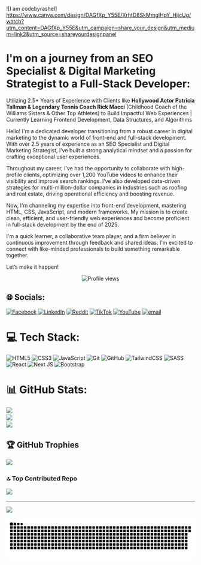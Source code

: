 ![I am codebyrashel] https://www.canva.com/design/DAGfXp_Y55E/XrhtD8SkMmglHpY_HijcUg/watch?utm_content=DAGfXp_Y55E&utm_campaign=share_your_design&utm_medium=link2&utm_source=shareyourdesignpanel

# I'm on a journey from an SEO Specialist & Digital Marketing Strategist to a Full-Stack Developer:
Utilizing 2.5+ Years of Experience with Clients like <strong>Hollywood Actor Patricia Tallman & Legendary Tennis Coach Rick Macci</strong> (Childhood Coach of the Williams Sisters & Other Top Athletes) to Build Impactful Web Experiences | Currently Learning Frontend Development, Data Structures, and Algorithms

Hello! I'm a dedicated developer transitioning from a robust career in digital marketing to the dynamic world of front-end and full-stack development. With over 2.5 years of experience as an SEO Specialist and Digital Marketing Strategist, I’ve built a strong analytical mindset and a passion for crafting exceptional user experiences.

Throughout my career, I’ve had the opportunity to collaborate with high-profile clients, optimizing over 1,200 YouTube videos to enhance their visibility and improve search rankings. I’ve also developed data-driven strategies for multi-million-dollar companies in industries such as roofing and real estate, driving operational efficiency and boosting revenue.

Now, I'm channeling my expertise into front-end development, mastering HTML, CSS, JavaScript, and modern frameworks. My mission is to create clean, efficient, and user-friendly web experiences and become proficient in full-stack development by the end of 2025.

I'm a quick learner, a collaborative team player, and a firm believer in continuous improvement through feedback and shared ideas. I'm excited to connect with like-minded professionals to build something remarkable together.

Let’s make it happen!

<div align="center">

![Profile views](https://komarev.com/ghpvc/?username=codebyrashel&color=red)

</div>

## 🌐 Socials:
[![Facebook](https://img.shields.io/badge/Facebook-%231877F2.svg?logo=Facebook&logoColor=white)](https://facebook.com/https://web.facebook.com/codebyrashel) [![LinkedIn](https://img.shields.io/badge/LinkedIn-%230077B5.svg?logo=linkedin&logoColor=white)](https://linkedin.com/in/https://www.linkedin.com/in/rashelhossen/) [![Reddit](https://img.shields.io/badge/Reddit-%23FF4500.svg?logo=Reddit&logoColor=white)](https://reddit.com/user/https://www.reddit.com/user/CodeByRashel/) [![TikTok](https://img.shields.io/badge/TikTok-%23000000.svg?logo=TikTok&logoColor=white)](https://tiktok.com/@https://www.tiktok.com/@codebyrashel) [![YouTube](https://img.shields.io/badge/YouTube-%23FF0000.svg?logo=YouTube&logoColor=white)](https://youtube.com/@https://www.youtube.com/@remote_outlander) [![email](https://img.shields.io/badge/Email-D14836?logo=gmail&logoColor=white)](mailto:codebyrashel@gmail.com) 


# 💻 Tech Stack:
![HTML5](https://img.shields.io/badge/html5-%23E34F26.svg?style=for-the-badge&logo=html5&logoColor=white) ![CSS3](https://img.shields.io/badge/css3-%231572B6.svg?style=for-the-badge&logo=css3&logoColor=white) ![JavaScript](https://img.shields.io/badge/javascript-%23323330.svg?style=for-the-badge&logo=javascript&logoColor=%23F7DF1E) ![Git](https://img.shields.io/badge/git-%23F05033.svg?style=for-the-badge&logo=git&logoColor=white) ![GitHub](https://img.shields.io/badge/github-%23121011.svg?style=for-the-badge&logo=github&logoColor=white) ![TailwindCSS](https://img.shields.io/badge/tailwindcss-%2338B2AC.svg?style=for-the-badge&logo=tailwind-css&logoColor=white) ![SASS](https://img.shields.io/badge/SASS-hotpink.svg?style=for-the-badge&logo=SASS&logoColor=white) ![React](https://img.shields.io/badge/react-%2320232a.svg?style=for-the-badge&logo=react&logoColor=%2361DAFB) ![Next JS](https://img.shields.io/badge/Next-black?style=for-the-badge&logo=next.js&logoColor=white) ![Bootstrap](https://img.shields.io/badge/bootstrap-%238511FA.svg?style=for-the-badge&logo=bootstrap&logoColor=white)
# 📊 GitHub Stats:
![](https://github-readme-stats.vercel.app/api?username=codebyrashel&theme=dark&hide_border=false&include_all_commits=true&count_private=true)<br/>
![](https://github-readme-streak-stats.herokuapp.com/?user=codebyrashel&theme=dark&hide_border=false)<br/>
![](https://github-readme-stats.vercel.app/api/top-langs/?username=codebyrashel&theme=dark&hide_border=false&include_all_commits=true&count_private=true&layout=compact)

## 🏆 GitHub Trophies
![](https://github-profile-trophy.vercel.app/?username=codebyrashel&theme=radical&no-frame=false&no-bg=true&margin-w=4)

### 🔝 Top Contributed Repo
![](https://github-contributor-stats.vercel.app/api?username=codebyrashel&limit=5&theme=blue_navy&combine_all_yearly_contributions=true)

---
[![](https://visitcount.itsvg.in/api?id=codebyrashel&icon=2&color=8)](https://visitcount.itsvg.in)

<!-- Proudly created with GPRM ( https://gprm.itsvg.in ) -->
<picture>
  <source media="(prefers-color-scheme: dark)" srcset="https://raw.githubusercontent.com/codebyrashel/codebyrashel/output/github-snake-dark.svg" />
  <source media="(prefers-color-scheme: light)" srcset="https://raw.githubusercontent.com/codebyrashel/codebyrashel/output/github-snake.svg" />
  <img alt="github-snake" src="https://raw.githubusercontent.com/codebyrashel/codebyrashel/output/github-snake.svg" />
</picture>
